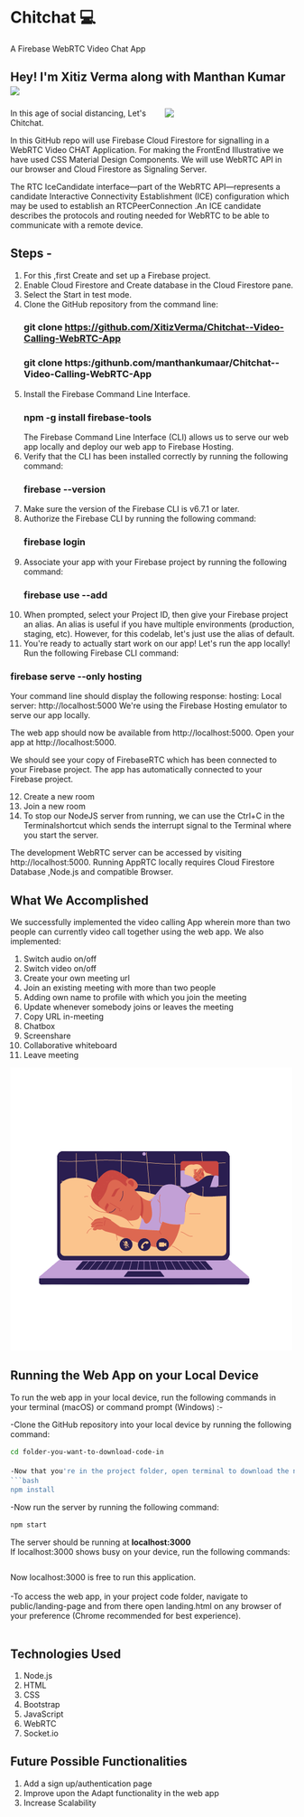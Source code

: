 # Chitchat 💻
A Firebase WebRTC Video Chat App 

<h2>Hey! I'm Xitiz Verma along with Manthan Kumar <img src="https://media.giphy.com/media/12oufCB0MyZ1Go/giphy.gif" width="50"></h2>
<img align='right' src="https://media.giphy.com/media/M9gbBd9nbDrOTu1Mqx/giphy.gif" width="230">

In this age of social distancing, Let's Chitchat. 
<br>

In this GitHub repo will use Firebase Cloud Firestore for signalling in a WebRTC Video CHAT Application.
For making the FrontEnd Illustrative we have used CSS Material Design Components.
We will use WebRTC API in our browser and Cloud Firestore as Signaling Server.

The RTC IceCandidate interface—part of the WebRTC API—represents a candidate Interactive Connectivity Establishment (ICE) configuration which may be used to establish an RTCPeerConnection .An ICE candidate describes the protocols and routing needed for WebRTC to be able to communicate with a remote device.

## Steps -

1. For this ,first Create and set up a Firebase project.
2. Enable Cloud Firestore and Create database in the Cloud Firestore pane.
3. Select the Start in test mode.
4. Clone the GitHub repository from the command line:
   ### git clone https://github.com/XitizVerma/Chitchat--Video-Calling-WebRTC-App
   ### git clone https:/githunb.com/manthankumaar/Chitchat--Video-Calling-WebRTC-App
5. Install the Firebase Command Line Interface.
   ### npm -g install firebase-tools
   The Firebase Command Line Interface (CLI) allows us to serve our web app locally and deploy our web app to Firebase Hosting.
6. Verify that the CLI has been installed correctly by running the following command:
   ### firebase --version
7. Make sure the version of the Firebase CLI is v6.7.1 or later.
8. Authorize the Firebase CLI by running the following command:
   ### firebase login
9. Associate your app with your Firebase project by running the following command:
   ### firebase use --add
10. When prompted, select your Project ID, then give your Firebase project an alias.
An alias is useful if you have multiple environments (production, staging, etc). However, for this codelab, let's just use the alias of default.
11. You're ready to actually start work on our app! Let's run the app locally!
Run the following Firebase CLI command:
### firebase serve --only hosting

Your command line should display the following response: hosting: Local server: http://localhost:5000
We're using the Firebase Hosting emulator to serve our app locally.

The web app should now be available from http://localhost:5000.
Open your app at http://localhost:5000.

We should see your copy of FirebaseRTC which has been connected to your Firebase project.
The app has automatically connected to your Firebase project.

12. Create a new room
13. Join a new room
14. To stop our NodeJS server from running, we can use the Ctrl+C in the Terminalshortcut which sends the interrupt signal to the Terminal where you start the server.

The development WebRTC server can be accessed by visiting http://localhost:5000.
Running AppRTC locally requires Cloud Firestore Database ,Node.js and compatible Browser.


What We Accomplished
-------------------
We successfully implemented the video calling App wherein more than two people can currently video call together using the web app. We also implemented:
1. Switch audio on/off
2. Switch video on/off
3. Create your own meeting url
4. Join an existing meeting with more than two people
5. Adding own name to profile with which you join the meeting
6. Update whenever somebody joins or leaves the meeting
7. Copy URL in-meeting
8. Chatbox
9. Screenshare
10. Collaborative whiteboard
11. Leave meeting

![Chitchat](public/landing-page/assets/img/logo.png)


Running the Web App on your Local Device
--------------------------------

To run the web app in your local device, run the following commands in your terminal (macOS) or command prompt (Windows) :-

-Clone the GitHub repository into your local device by running the following command:
```bash
cd folder-you-want-to-download-code-in

-Now that you're in the project folder, open terminal to download the needed node modules:
```bash
npm install
```
-Now run the server by running the following command:
```bash
npm start
```
The server should be running at <strong>localhost:3000</strong><br>
If localhost:3000 shows busy on your device, run the following commands:
```bash
```
Now localhost:3000 is free to run this application.
<br>
<br>
-To access the web app, in your project code folder, navigate to public/landing-page and from there open landing.html on any browser of your preference (Chrome recommended for best experience).<br><br>

Technologies Used 
-----------------


1. Node.js
2. HTML 
3. CSS 
4. Bootstrap
5. JavaScript
6. WebRTC
7. Socket.io


Future Possible Functionalities
-------------------------------

1. Add a sign up/authentication page
2. Improve upon the Adapt functionality in the web app
3. Increase Scalability 












